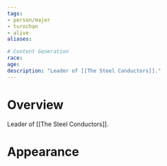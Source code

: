 ```yaml
---
tags:
- person/major
- turochan
- alive
aliases:

# Content Generation
race:
age:
description: "Leader of [[The Steel Conductors]]."
---
```

# Overview
Leader of [[The Steel Conductors]].
# Appearance
